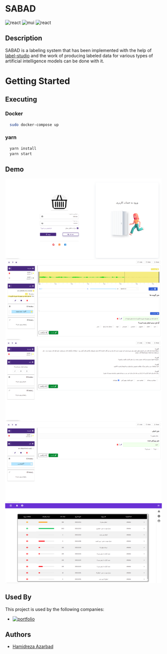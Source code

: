 # SABAD
<img src="https://img.shields.io/static/v1?message=React&logo=React&labelColor=61DBFB&color=61DBFB&logoColor=black&label=%20&style=flat-square" alt="react"> <img src="https://img.shields.io/static/v1?message=Material-Ui&logo=mui&labelColor=563d7c&color=563d7c&logoColor=white&label=%20&style=flat-square" alt="mui">
<img src="https://img.shields.io/static/v1?message=javascript&logo=javascript&labelColor=black&color=black&logoColor=f0db4f&label=%20&style=flat-square" alt="react">

## Description
SABAD is a labeling system that has been implemented with the help of [label-studio](https://labelstud.io/) and the work of producing labeled data for various types of artificial intelligence models can be done with it.

# Getting Started
## Executing
### Docker
```bash
  sudo docker-compose up
```
### yarn
```bash
  yarn install
  yarn start
```
## Demo
<img src="./src/assets/images/login.png">
<img src="./src/assets/images/annotate.png">
<img src="./src/assets/images/annotate2.png">
<img src="./src/assets/images/annotate3.png">
<img src="./src/assets/images/home.png">


## Used By
This project is used by the following companies:
- [![portfolio](https://img.shields.io/static/v1?message=Arman-Rayan-Sharif&logo=&labelColor=384d54&color=0db7ed&logoColor=white&label=%20&style=flat-square)](https://armansoft.ir/)

## Authors

- [Hamidreza Azarbad](https://www.github.com/hamidreza7799)